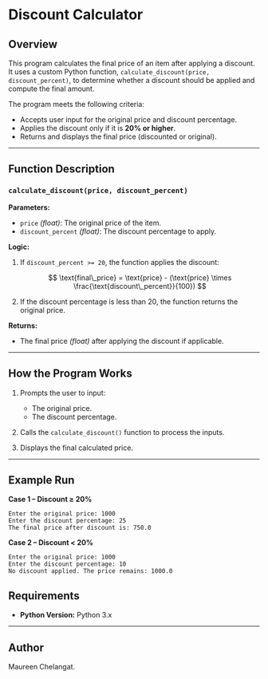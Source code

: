 # **Discount Calculator**

## **Overview**

This program calculates the final price of an item after applying a discount. It uses a custom Python function, `calculate_discount(price, discount_percent)`, to determine whether a discount should be applied and compute the final amount.

The program meets the following criteria:

* Accepts user input for the original price and discount percentage.
* Applies the discount only if it is **20% or higher**.
* Returns and displays the final price (discounted or original).

---

## **Function Description**

### `calculate_discount(price, discount_percent)`

**Parameters:**

* `price` *(float)*: The original price of the item.
* `discount_percent` *(float)*: The discount percentage to apply.

**Logic:**

1. If `discount_percent >= 20`, the function applies the discount:

   $$
   \text{final\_price} = \text{price} - (\text{price} \times \frac{\text{discount\_percent}}{100})
   $$
2. If the discount percentage is less than 20, the function returns the original price.

**Returns:**

* The final price *(float)* after applying the discount if applicable.

---

## **How the Program Works**

1. Prompts the user to input:

   * The original price.
   * The discount percentage.
2. Calls the `calculate_discount()` function to process the inputs.
3. Displays the final calculated price.

---

## **Example Run**

**Case 1 – Discount ≥ 20%**

```
Enter the original price: 1000
Enter the discount percentage: 25
The final price after discount is: 750.0
```

**Case 2 – Discount < 20%**

```
Enter the original price: 1000
Enter the discount percentage: 10
No discount applied. The price remains: 1000.0
```

## **Requirements**

* **Python Version:** Python 3.x

---

## **Author**

Maureen Chelangat.

